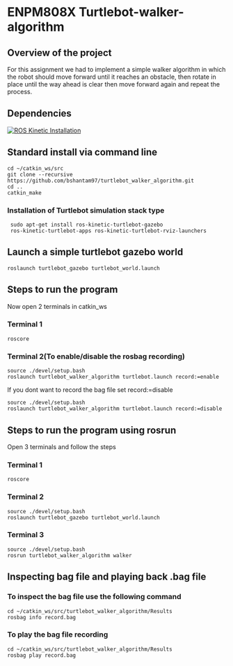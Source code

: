 # ENPM808X Turtlebot-walker-algorithm
## Overview of the project

For this assignment we had to implement a simple walker algorithm in which the 
robot should move forward until it reaches an obstacle, then rotate in place until 
the way ahead is clear then move forward again and repeat the process.

## Dependencies
[![ROS Kinetic Installation](https://img.shields.io/badge/ROSKinetic-Clickhere-brightgreen.svg?style=flat)](http://wiki.ros.org/kinetic/Installation)

## Standard install via command line
```
cd ~/catkin_ws/src
git clone --recursive https://github.com/bshantam97/turtlebot_walker_algorithm.git
cd ..
catkin_make 
```
### Installation of Turtlebot simulation stack type
```
 sudo apt-get install ros-kinetic-turtlebot-gazebo
 ros-kinetic-turtlebot-apps ros-kinetic-turtlebot-rviz-launchers
```

## Launch a simple turtlebot gazebo world
```
roslaunch turtlebot_gazebo turtlebot_world.launch
```

## Steps to run the program
Now open 2 terminals in catkin_ws

### Terminal 1
```
roscore
```
### Terminal 2(To enable/disable the rosbag recording)
```
source ./devel/setup.bash
roslaunch turtlebot_walker_algorithm turtlebot.launch record:=enable
```
If you dont want to record the bag file set record:=disable
```
source ./devel/setup.bash
roslaunch turtlebot_walker_algorithm turtlebot.launch record:=disable
```
## Steps to run the program using rosrun 
Open 3 terminals and follow the steps 

### Terminal 1
```
roscore
```
### Terminal 2
```
source ./devel/setup.bash
roslaunch turtlebot_gazebo turtlebot_world.launch
```
### Terminal 3
```
source ./devel/setup.bash
rosrun turtlebot_walker_algorithm walker
```
## Inspecting bag file and playing back .bag file
### To inspect the bag file use the following command
```
cd ~/catkin_ws/src/turtlebot_walker_algorithm/Results
rosbag info record.bag
```
### To play the bag file recording 
```
cd ~/catkin_ws/src/turtlebot_walker_algorithm/Results
rosbag play record.bag
```

